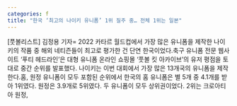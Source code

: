 ```yaml
---
categories: f
title: "한국 ‘최고의 나이키 유니폼’ 1위 질주 중… 전체 1위는 일본"
---
```

[풋볼리스트] 김정용 기자= 2022 카타르 월드컵에서 가장 많은 유니폼을 제작한 나이키의 작품 중 해외 네티즌들이 최고로 평가한 건 단연 한국이었다.축구 유니폼 전문 웹사이트 ‘푸티 헤드라인’은 대형 유니폼 온라인 쇼핑몰 ‘풋볼 킷 아카이브’의 유저 평점을 토대로 중간 순위를 발표했다. 나이키는 이번 대회에서 가장 많은 13개국의 유니폼을 제작한다.홈, 원정 유니폼이 모두 포함된 순위에서 한국의 홈 유니폼은 별 5개 중 4.1개를 받아 1위였다. 원정은 3.9개로 5위였다. 두 유니폼이 모두 상위권이었다. 2위는 크로아티아 원정,